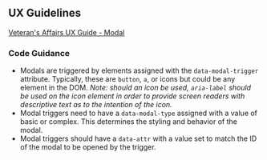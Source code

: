 ## UX Guidelines

[Veteran's Affairs UX Guide - Modal](#)

### Code Guidance

* Modals are triggered by elements assigned with the ```data-modal-trigger``` attribute. Typically, these are ```button```, ```a```, or icons but could be any element in the DOM. <i>Note: should an icon be used, ```aria-label``` should be used on the icon element in order to provide screen readers with descriptive text as to the intention of the icon.</i>
* Modal triggers need to have a ```data-modal-type``` assigned with a value of basic or complex. This determines the styling and behavior of the modal.
* Modal triggers should have a ```data-attr``` with a value set to match the ID of the modal to be opened by the trigger.